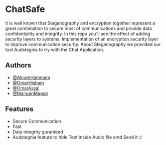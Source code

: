 # ChatSafe
It is well known that Steganography and encryption together represent a great combination to secure most of communications and provide data confidentiality and integrity. In this repo you'll see the effect of adding security layers to systems.
Implementation of an encryption security layer to improve communication security. About Steganography we provided our tool Audstegnia to try with the Chat Application.


## Authors

- [@AkramHammam](https://www.github.com/akramhammam5)
- [@OmarHisham](https://www.github.com/omarhishamxx)
- [@OmarAssal](https://github.com/omarhishamaliassal)
- [@MarwanMagdy](https://github.com/Marwan1241)


## Features

- Secure Communication 
- Fast
- Data integrity guranteed
- Audstegnia feature to hide Text inside Audio file amd Send it :)










